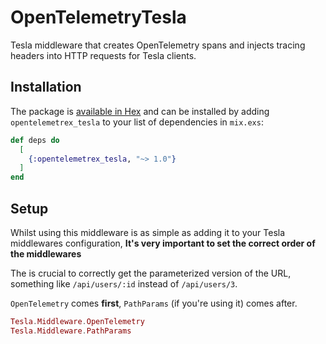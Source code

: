 # OpenTelemetryTesla

Tesla middleware that creates OpenTelemetry spans and injects tracing headers into HTTP requests for Tesla clients.


## Installation

The package is [available in Hex](https://hex.pm/packages/opentelemetrex_tesla) and can be installed
by adding `opentelemetrex_tesla` to your list of dependencies in `mix.exs`:

```elixir
def deps do
  [
    {:opentelemetrex_tesla, "~> 1.0"}
  ]
end
```

## Setup

Whilst using this middleware is as simple as adding it to your Tesla middlewares configuration, **It's very important to set the correct order of the middlewares**

The is crucial to correctly get the parameterized version of the URL, something like `/api/users/:id` instead of `/api/users/3`. 

`OpenTelemetry` comes **first**, `PathParams` (if you're using it) comes after.

```elixir
Tesla.Middleware.OpenTelemetry
Tesla.Middleware.PathParams
```

